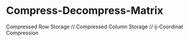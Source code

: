 # Compress-Decompress-Matrix
Compressed Row Storage // Compressed Column Storage // ij-Coordinat Compression
